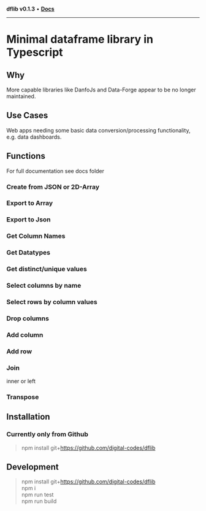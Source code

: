 **dflib v0.1.3** • [**Docs**](globals.md)

***

# Minimal dataframe library in Typescript

## Why

More capable libraries like DanfoJs and Data-Forge appear to be no longer maintained.

## Use Cases
Web apps needing some basic data conversion/processing functionality, e.g. data dashboards.

## Functions

For full documentation see docs folder

### Create from JSON or 2D-Array

### Export to Array

### Export to Json 

### Get Column Names

### Get Datatypes

### Get distinct/unique values

### Select columns by name

### Select rows by column values

### Drop columns

### Add column

### Add row

### Join
inner or left

### Transpose

## Installation

### Currently only from Github

> npm install git+https://github.com/digital-codes/dflib

## Development

> npm install git+https://github.com/digital-codes/dflib  
npm i  
npm run test  
npm run build
